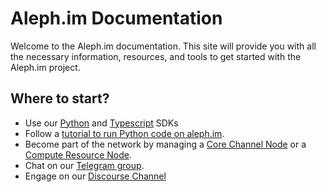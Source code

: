 # Aleph.im Documentation

Welcome to the Aleph.im documentation. This site will provide you with all the necessary
information, resources, and tools to get started with the Aleph.im project. 

## Where to start?

- Use our [Python](./libraries/python.md) and [Typescript](./libraries/typescript.md) SDKs
- Follow a [tutorial to run Python code on aleph.im](guides/python/getting_started.md).
- Become part of the network by managing a [Core Channel Node](./nodes/core.md) or a [Compute Resource Node](./nodes/compute.md).
- Chat on our [Telegram group](https://t.me/alephim).
- Engage on our [Discourse Channel](https://community.aleph.im/)
